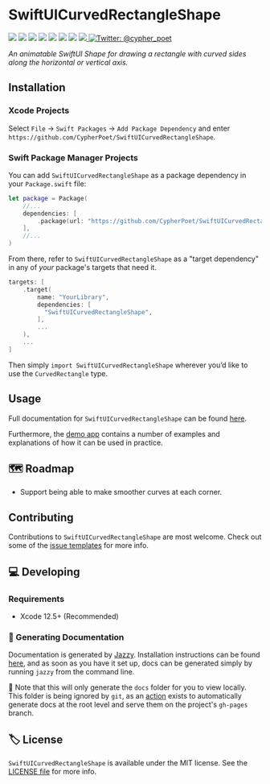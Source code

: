 # SwiftUICurvedRectangleShape

<!-- Header Logo -->

<!-- <div align="center">
   <img width="600px" src="./Extras/banner-logo.png" alt="Banner Logo">
</div> -->


<!-- Badges -->

<p>
    <img src="https://img.shields.io/badge/iOS-13.0+-865EFC.svg" />
    <img src="https://img.shields.io/badge/iPadOS-13.0+-F65EFC.svg" />
    <img src="https://img.shields.io/badge/macOS-10.15+-179AC8.svg" />
    <img src="https://img.shields.io/badge/tvOS-13.0+-41465B.svg" />
    <img src="https://img.shields.io/badge/watchOS-6.0+-1FD67A.svg" />
    <img src="https://img.shields.io/badge/License-MIT-blue.svg" />
    <img src="https://github.com/CypherPoet/SwiftUICurvedRectangleShape/workflows/Build%20&%20Test/badge.svg" />
    <a href="https://github.com/apple/swift-package-manager">
      <img src="https://img.shields.io/badge/spm-compatible-brightgreen.svg?style=flat" />
    </a>
    <a href="https://twitter.com/cypher_poet">
        <img src="https://img.shields.io/badge/Contact-@cypher_poet-lightgrey.svg?style=flat" alt="Twitter: @cypher_poet" />
    </a>
</p>


<p align="center">

_An animatable SwiftUI Shape for drawing a rectangle with curved sides along the horizontal or vertical axis._

<p />


<!-- ## Features

- ✅ Feature 1
- ✅ Feature 2 -->


## Installation

### Xcode Projects

Select `File` -> `Swift Packages` -> `Add Package Dependency` and enter `https://github.com/CypherPoet/SwiftUICurvedRectangleShape`.


### Swift Package Manager Projects

You can add `SwiftUICurvedRectangleShape` as a package dependency in your `Package.swift` file:

```swift
let package = Package(
    //...
    dependencies: [
        .package(url: "https://github.com/CypherPoet/SwiftUICurvedRectangleShape", .exact("0.0.1")),
    ],
    //...
)
```

From there, refer to `SwiftUICurvedRectangleShape` as a "target dependency" in any of _your_ package's targets that need it.

```swift
targets: [
    .target(
        name: "YourLibrary",
        dependencies: [
          "SwiftUICurvedRectangleShape",
        ],
        ...
    ),
    ...
]
```

Then simply `import SwiftUICurvedRectangleShape` wherever you’d like to use the `CurvedRectangle` type.

## Usage

Full documentation for `SwiftUICurvedRectangleShape` can be found [here](https://cypherpoet.github.io/SwiftUICurvedRectangleShape/).

Furthermore, the [demo app](./Examples/CurvedRectangeShapeDemo) contains a number of examples and
explanations of how it can be used in practice.


## 🗺 Roadmap

- Support being able to make smoother curves at each corner.



## Contributing

Contributions to `SwiftUICurvedRectangleShape` are most welcome. Check out some of the [issue templates](./.github/ISSUE_TEMPLATE/) for more info.



## 💻 Developing

### Requirements

- Xcode 12.5+ (Recommended)


### 📜 Generating Documentation

Documentation is generated by [Jazzy](https://github.com/realm/jazzy). Installation instructions can be found [here](https://github.com/realm/jazzy#installation), and as soon as you have it set up, docs can be generated simply by running `jazzy` from the command line.

📝 Note that this will only generate the `docs` folder for you to view locally. This folder is being ignored by `git`, as an [action](./.github/workflows/PublishDocumentation.yml) exists to automatically generate docs at the root level and serve them on the project's `gh-pages` branch.


## 🏷 License

`SwiftUICurvedRectangleShape` is available under the MIT license. See the [LICENSE file](./LICENSE) for more info.

